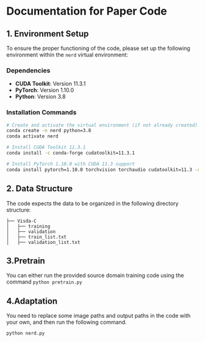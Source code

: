 # Documentation for Paper Code

## 1. Environment Setup

To ensure the proper functioning of the code, please set up the following environment within the `nerd` virtual environment:

### Dependencies

- **CUDA Toolkit**: Version 11.3.1
- **PyTorch**: Version 1.10.0
- **Python**: Version 3.8

### Installation Commands

```bash
# Create and activate the virtual environment (if not already created)
conda create -n nerd python=3.8
conda activate nerd

# Install CUDA Toolkit 11.3.1
conda install -c conda-forge cudatoolkit=11.3.1

# Install PyTorch 1.10.0 with CUDA 11.3 support
conda install pytorch=1.10.0 torchvision torchaudio cudatoolkit=11.3 -c pytorch -c conda-forge
```

## 2. Data Structure

The code expects the data to be organized in the following directory structure:

```
├── Visda-C
│   ├── training
│   ├── validation
│   ├── train_list.txt
│   ├── validation_list.txt
```

## 3.Pretrain

You can either run the provided source domain training code using the command `python pretrain.py`

## 4.Adaptation

You need to replace some image paths and output paths in the code with your own, and then run the following command.

```
python nerd.py
```

